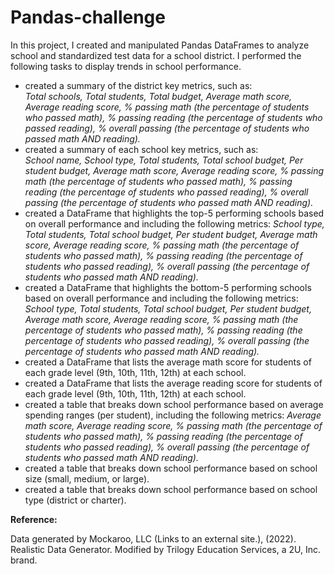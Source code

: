 # Pandas-challenge
In this project, I created and manipulated Pandas DataFrames to analyze school and standardized test data for a school district. I performed the following tasks to display trends in school performance.

- created a summary of the district key metrics, such as:      
*Total schools,
Total students,
Total budget,
Average math score,
Average reading score,
% passing math (the percentage of students who passed math),
% passing reading (the percentage of students who passed reading),
% overall passing (the percentage of students who passed math AND reading).*
- created a summary of each school key metrics, such as:    
*School name,
School type,
Total students,
Total school budget,
Per student budget,
Average math score,
Average reading score,
% passing math (the percentage of students who passed math),
% passing reading (the percentage of students who passed reading),
% overall passing (the percentage of students who passed math AND reading).*
- created a DataFrame that highlights the top-5 performing schools based on overall performance and including the following metrics: 
*School type,
Total students,
Total school budget,
Per student budget,
Average math score,
Average reading score,
% passing math (the percentage of students who passed math),
% passing reading (the percentage of students who passed reading),
% overall passing (the percentage of students who passed math AND reading).*
- created a DataFrame that highlights the bottom-5 performing schools based on overall performance and including the following metrics: 
*School type,
Total students,
Total school budget,
Per student budget,
Average math score,
Average reading score,
% passing math (the percentage of students who passed math),
% passing reading (the percentage of students who passed reading),
% overall passing (the percentage of students who passed math AND reading).*
- created a DataFrame that lists the average math score for students of each grade level (9th, 10th, 11th, 12th) at each school.
- created a DataFrame that lists the average reading score for students of each grade level (9th, 10th, 11th, 12th) at each school.
- created a table that breaks down school performance based on average spending ranges (per student), including the following metrics: *Average math score, Average reading score,
% passing math (the percentage of students who passed math),
% passing reading (the percentage of students who passed reading), % overall passing (the percentage of students who passed math AND reading).*
- created a table that breaks down school performance based on school size (small, medium, or large).
- created a table that breaks down school performance based on school type (district or charter).

**Reference:**

Data generated by Mockaroo, LLC (Links to an external site.), (2022). Realistic Data Generator. Modified by Trilogy Education Services, a 2U, Inc. brand.